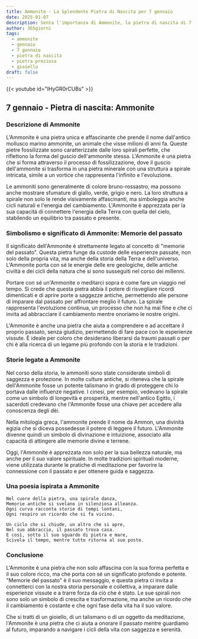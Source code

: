 ```yaml
---
title: Ammonite - La Splendente Pietra di Nascita per 7 gennaio
date: 2025-01-07
description: Senta l'importanza di Ammonite, la pietra di nascita di 7 gennaio che simboleggia Memorie del passato. Lasci che la sua bellezza e il suo significato illuminino la sua giornata.
author: 365giorni
tags:
  - ammonite
  - gennaio
  - 7 gennaio
  - pietra di nascita
  - pietra preziosa
  - gioiello
draft: false
---
```


{{< youtube id="IHyGR0rCUBs" >}}

## 7 gennaio - Pietra di nascita: Ammonite

### Descrizione di Ammonite

L'Ammonite è una pietra unica e affascinante che prende il nome dall'antico mollusco marino ammonite, un animale che visse milioni di anni fa. Queste pietre fossilizzate sono caratterizzate dalle loro spirali perfette, che riflettono la forma del guscio dell'ammonite stessa. L'Ammonite è una pietra che si forma attraverso il processo di fossilizzazione, dove il guscio dell'ammonite si trasforma in una pietra minerale con una struttura a spirale intricata, simile a un vortice che rappresenta l'infinito e l'evoluzione.

Le ammoniti sono generalmente di colore bruno-rossastro, ma possono anche mostrare sfumature di giallo, verde, grigio e nero. La loro struttura a spirale non solo le rende visivamente affascinanti, ma simboleggia anche cicli naturali e l'energia del cambiamento. L'Ammonite è apprezzata per la sua capacità di connettere l'energia della Terra con quella del cielo, stabilendo un equilibrio tra passato e presente.

### Simbolismo e significato di Ammonite: Memorie del passato

Il significato dell'Ammonite è strettamente legato al concetto di "memorie del passato". Questa pietra funge da custode delle esperienze passate, non solo della propria vita, ma anche della storia della Terra e dell'universo. L'Ammonite porta con sé le energie delle ere geologiche, delle antiche civiltà e dei cicli della natura che si sono susseguiti nel corso dei millenni.

Portare con sé un'Ammonite o meditarci sopra è come fare un viaggio nel tempo. Si crede che questa pietra abbia il potere di risvegliare ricordi dimenticati e di aprire porte a saggezze antiche, permettendo alle persone di imparare dal passato per affrontare meglio il futuro. La spirale rappresenta l'evoluzione continua, un processo che non ha mai fine e che ci invita ad abbracciare il cambiamento mentre onoriamo le nostre origini.

L'Ammonite è anche una pietra che aiuta a comprendere e ad accettare il proprio passato, senza giudizio, permettendo di fare pace con le esperienze vissute. È ideale per coloro che desiderano liberarsi da traumi passati o per chi è alla ricerca di un legame più profondo con la storia e le tradizioni.

### Storie legate a Ammonite

Nel corso della storia, le ammoniti sono state considerate simboli di saggezza e protezione. In molte culture antiche, si riteneva che la spirale dell'Ammonite fosse un potente talismano in grado di proteggere chi lo portava dalle influenze negative. I cinesi, per esempio, vedevano la spirale come un simbolo di longevità e prosperità, mentre nell'antico Egitto, i sacerdoti credevano che l'Ammonite fosse una chiave per accedere alla conoscenza degli dèi.

Nella mitologia greca, l'ammonite prende il nome da Ammon, una divinità egizia che si diceva possedesse il potere di leggere il futuro. L'Ammonite divenne quindi un simbolo di divinazione e intuizione, associato alla capacità di attingere alle memorie divine e terrene.

Oggi, l'Ammonite è apprezzata non solo per la sua bellezza naturale, ma anche per il suo valore spirituale. In molte tradizioni spirituali moderne, viene utilizzata durante le pratiche di meditazione per favorire la connessione con il passato e per ottenere guida e saggezza.

### Una poesia ispirata a Ammonite

```
Nel cuore della pietra, una spirale danza,  
Memorie antiche si svelano in silenziosa alleanza.  
Ogni curva racconta storie di tempi lontani,  
Ogni respiro un ricordo che si fa vicino.

Un ciclo che si chiude, un altro che si apre,  
Nel suo abbraccio, il passato trova casa.  
E così, sotto il suo sguardo di pietra e mare,  
Scivola il tempo, mentre tutto ritorna al suo posto.
```

### Conclusione

L'Ammonite è una pietra che non solo affascina con la sua forma perfetta e il suo colore ricco, ma che porta con sé un significato profondo e potente. "Memorie del passato" è il suo messaggio, e questa pietra ci invita a connetterci con la nostra storia personale e collettiva, a imparare dalle esperienze vissute e a trarre forza da ciò che è stato. Le sue spirali non sono solo un simbolo di crescita e trasformazione, ma anche un ricordo che il cambiamento è costante e che ogni fase della vita ha il suo valore.

Che si tratti di un gioiello, di un talismano o di un oggetto da meditazione, l'Ammonite è una pietra che ci aiuta a onorare il passato mentre guardiamo al futuro, imparando a navigare i cicli della vita con saggezza e serenità.